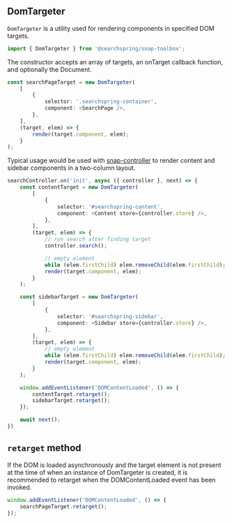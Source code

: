 ## DomTargeter
`DomTargeter` is a utility used for rendering components in specified DOM targets. 

```typescript
import { DomTargeter } from '@searchspring/snap-toolbox';
```

The constructor accepts an array of targets, an onTarget callback function, and optionally the Document.

```typescript
const searchPageTarget = new DomTargeter(
	[
		{
			selector: '.searchspring-container',
			component: <SearchPage />,
		},
	],
	(target, elem) => {
		render(target.component, elem);
	}
);
```

Typical usage would be used with [snap-controller](https://github.com/searchspring/snap/tree/main/packages/snap-controller) to render content and sidebar components in a two-column layout.

```typescript
searchController.on('init', async ({ controller }, next) => {
	const contentTarget = new DomTargeter(
		[
			{
				selector: '#searchspring-content',
				component: <Content store={controller.store} />,
			},
		],
		(target, elem) => {
			// run search after finding target
			controller.search();

			// empty element
			while (elem.firstChild) elem.removeChild(elem.firstChild);
			render(target.component, elem);
		}
	);

	const sidebarTarget = new DomTargeter(
		[
			{
				selector: '#searchspring-sidebar',
				component: <Sidebar store={controller.store} />,
			},
		],
		(target, elem) => {
			// empty element
			while (elem.firstChild) elem.removeChild(elem.firstChild);
			render(target.component, elem);
		}
	);

	window.addEventListener('DOMContentLoaded', () => {
		contentTarget.retarget();
		sidebarTarget.retarget();
	});

	await next();
})
```

## `retarget` method
If the DOM is loaded asynchronously and the target element is not present at the time of when an instance of DomTargeter is created, it is recommended to retarget when the DOMContentLoaded event has been invoked.

```typescript
window.addEventListener('DOMContentLoaded', () => {
	searchPageTarget.retarget();
});
```